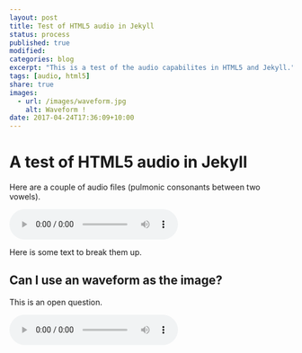 ```yaml
---
layout: post
title: Test of HTML5 audio in Jekyll 
status: process
published: true
modified:
categories: blog
excerpt: "This is a test of the audio capabilites in HTML5 and Jekyll."
tags: [audio, html5]
share: true
images:
  - url: /images/waveform.jpg
    alt: Waveform !
date: 2017-04-24T17:36:09+10:00
---
```


# A test of HTML5 audio in Jekyll

Here are a couple of audio files (pulmonic consonants between two vowels).  

<audio controls>
  <source src="/audio/arda.wav">
<p>Your browser does not support audio playback, download the file:</p>
  <a href="/audio/arda.wav">WAV</a></audio>  

Here is some text to break them up.
  
## Can I use an waveform as the image?
This is an open question.

<audio controls>
  <source src="/audio/aGa.wav">
<p>Your browser does not support audio playback, download the file:</p>
  <a href="/audio/aGa.wav">WAV</a></audio>
